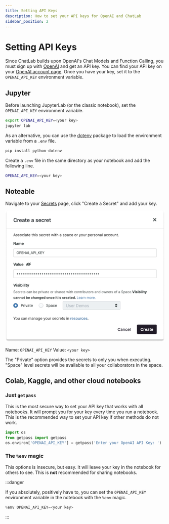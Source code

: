 ```yaml
---
title: Setting API Keys
description: How to set your API keys for OpenAI and ChatLab
sidebar_position: 2
---
```


# Setting API Keys

Since ChatLab builds upon OpenAI's Chat Models and Function Calling, you must sign up with [OpenAI](https://platform.openai.com/) and get an API key. You can find your API key on your [OpenAI account page](https://platform.openai.com/account/api-keys). Once you have your key, set it to the `OPENAI_API_KEY` environment variable.

## Jupyter

Before launching JupyterLab (or the classic notebook), set the `OPENAI_API_KEY` environment variable.

```bash
export OPENAI_API_KEY=<your key>
jupyter lab
```

As an alternative, you can use the [dotenv](https://pypi.org/project/python-dotenv/) package to load the environment variable from a `.env` file.

```bash
pip install python-dotenv
```

Create a `.env` file in the same directory as your notebook and add the following line.

```bash
OPENAI_API_KEY=<your key>
```

## Noteable

Navigate to your [Secrets](https://app.noteable.io/r/secrets) page, click "Create a Secret" and add your key.

![](/img/noteable_secrets_ui.png)

Name: `OPENAI_API_KEY`
Value: `<your key>`

The "Private" option provides the secrets to only you when executing. "Space" level secrets will be available to all your collaborators in the space.

## Colab, Kaggle, and other cloud notebooks

### Just `getpass`

This is the most secure way to set your API key that works with all notebooks. It will prompt you for your key every time you run a notebook. This is the recommended way to set your API key if other methods do not work.

```python
import os
from getpass import getpass
os.environ['OPENAI_API_KEY'] = getpass('Enter your OpenAI API Key: ')
```

### The `%env` magic

This options is insecure, but easy. It will leave your key in the notebook for others to see. This is **not** recommended for sharing notebooks.

:::danger

If you absolutely, positively have to, you can set the `OPENAI_API_KEY` environment variable in the notebook with the `%env` magic.

```python
%env OPENAI_API_KEY=<your key>
```

:::
